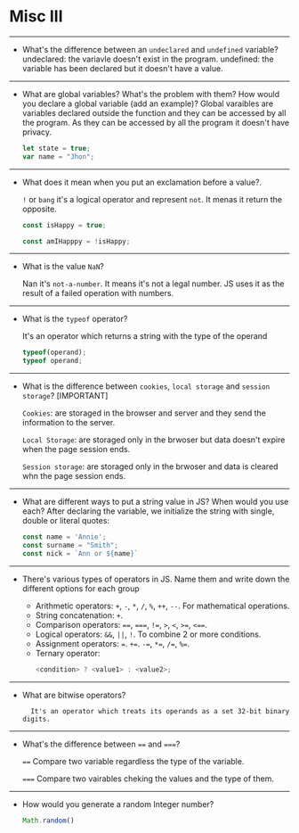 # Misc III
---
- What's the difference between an `undeclared` and `undefined` variable?
    undeclared: the variavle doesn't exist in the program.
    undefined: the variable has been declared but it doesn't have a value.

---
- What are global variables? What's the problem with them? How would you declare a global variable (add an example)?
    Global varaibles are variables declared outside the function and they can be accessed by all the program.
    As they can be accessed by all the program it doesn't have privacy.
    ```javascript
    let state = true;
    var name = "Jhon";
    ```
---
- What does it mean when you put an exclamation before a value?.

    ``!`` or ``bang`` it's a logical operator and represent ``not``. It menas it return the opposite.
    
    ```javascript 
    const isHappy = true;

    const amIHapppy = !isHappy;
    ```
---
- What is the value `NaN`?

    Nan it's ``not-a-number``. It means it's not a legal number. JS uses it as the result of a failed operation with numbers.
---
- What is the `typeof` operator?

    It's an operator which returns a string with the type of the operand
    ```javascript
    typeof(operand);
    typeof operand;
    ```
---
- What is the difference between `cookies`, `local storage` and `session storage`? [IMPORTANT]

    ``Cookies``: are storaged in the browser and server and they send the information to the server.

    ``Local Storage``: are storaged only in the brwoser but data doesn't expire when the page session ends.

    ``Session storage``: are storaged only in the brwoser and data is cleared whn the page session ends.
---
- What are different ways to put a string value in JS? When would you use each?
    After declaring the variable, we initialize the string with single, double or literal quotes:
    ```javascript
    const name = 'Annie';
    const surname = "Smith";
    const nick = `Ann or ${name}`
    ```

---
- There's various types of operators in JS. Name them and write down the different options for each group

    - Arithmetic operators: `+`, `-`, `*`, ``/``, ``%``, ``++``, `--`. For mathematical operations.
    - String concatenation: ``+``.
    - Comparison operators: ``==``, ``===``, ``!=``, `>`, ``<``, ``>=``, ``<==``.
    - Logical operators: ``&&``, ``||``, ``!``. To combine 2 or more conditions.
    - Assignment operators: `=`. ``+=``. ``-=``, ``*=``, ``/=``, ``%=``.
    - Ternary operator: 
        ```javascript
        <condition> ? <value1> : <value2>;
        ```
---
- What are bitwise operators?

        It's an operator which treats its operands as a set 32-bit binary digits.
---
- What's the difference between `==` and `===`?

    ``==`` Compare two variable regardless the type of the variable.

    ``===`` Compare two vairables cheking the values and the type of them.
---
- How would you generate a random Integer number?

    ```javascript
    Math.random()
    ```